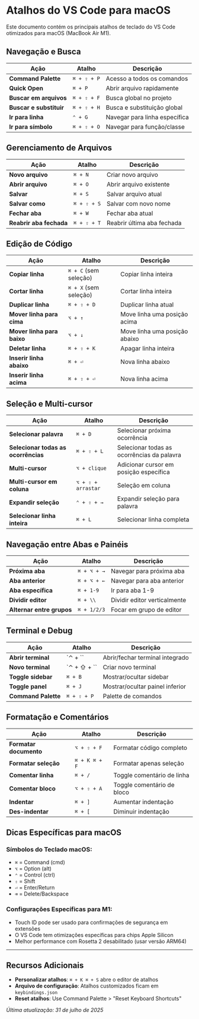 # Atalhos do VS Code para macOS

Este documento contém os principais atalhos de teclado do VS Code otimizados para macOS (MacBook Air M1).

## Navegação e Busca

| Ação | Atalho | Descrição |
|------|--------|-----------|
| **Command Palette** | `⌘ + ⇧ + P` | Acesso a todos os comandos |
| **Quick Open** | `⌘ + P` | Abrir arquivo rapidamente |
| **Buscar em arquivos** | `⌘ + ⇧ + F` | Busca global no projeto |
| **Buscar e substituir** | `⌘ + ⇧ + H` | Busca e substituição global |
| **Ir para linha** | `⌃ + G` | Navegar para linha específica |
| **Ir para símbolo** | `⌘ + ⇧ + O` | Navegar para função/classe |

## Gerenciamento de Arquivos

| Ação | Atalho | Descrição |
|------|--------|-----------|
| **Novo arquivo** | `⌘ + N` | Criar novo arquivo |
| **Abrir arquivo** | `⌘ + O` | Abrir arquivo existente |
| **Salvar** | `⌘ + S` | Salvar arquivo atual |
| **Salvar como** | `⌘ + ⇧ + S` | Salvar com novo nome |
| **Fechar aba** | `⌘ + W` | Fechar aba atual |
| **Reabrir aba fechada** | `⌘ + ⇧ + T` | Reabrir última aba fechada |

## Edição de Código

| Ação | Atalho | Descrição |
|------|--------|-----------|
| **Copiar linha** | `⌘ + C` (sem seleção) | Copiar linha inteira |
| **Cortar linha** | `⌘ + X` (sem seleção) | Cortar linha inteira |
| **Duplicar linha** | `⌘ + ⇧ + D` | Duplicar linha atual |
| **Mover linha para cima** | `⌥ + ↑` | Move linha uma posição acima |
| **Mover linha para baixo** | `⌥ + ↓` | Move linha uma posição abaixo |
| **Deletar linha** | `⌘ + ⇧ + K` | Apagar linha inteira |
| **Inserir linha abaixo** | `⌘ + ⏎` | Nova linha abaixo |
| **Inserir linha acima** | `⌘ + ⇧ + ⏎` | Nova linha acima |

## Seleção e Multi-cursor

| Ação | Atalho | Descrição |
|------|--------|-----------|
| **Selecionar palavra** | `⌘ + D` | Selecionar próxima ocorrência |
| **Selecionar todas as ocorrências** | `⌘ + ⇧ + L` | Selecionar todas as ocorrências da palavra |
| **Multi-cursor** | `⌥ + clique` | Adicionar cursor em posição específica |
| **Multi-cursor em coluna** | `⌥ + ⇧ + arrastar` | Seleção em coluna |
| **Expandir seleção** | `⌃ + ⇧ + →` | Expandir seleção para palavra |
| **Selecionar linha inteira** | `⌘ + L` | Selecionar linha completa |

## Navegação entre Abas e Painéis

| Ação | Atalho | Descrição |
|------|--------|-----------|
| **Próxima aba** | `⌘ + ⌥ + →` | Navegar para próxima aba |
| **Aba anterior** | `⌘ + ⌥ + ←` | Navegar para aba anterior |
| **Aba específica** | `⌘ + 1-9` | Ir para aba 1-9 |
| **Dividir editor** | `⌘ + \\` | Dividir editor verticalmente |
| **Alternar entre grupos** | `⌘ + 1/2/3` | Focar em grupo de editor |

## Terminal e Debug

| Ação | Atalho | Descrição |
|------|--------|-----------|
| **Abrir terminal** | `⌃ + \`` | Abrir/fechar terminal integrado |
| **Novo terminal** | `⌃ + ⇧ + \`` | Criar novo terminal |
| **Toggle sidebar** | `⌘ + B` | Mostrar/ocultar sidebar |
| **Toggle panel** | `⌘ + J` | Mostrar/ocultar painel inferior |
| **Command Palette** | `⌘ + ⇧ + P` | Palette de comandos |

## Formatação e Comentários

| Ação | Atalho | Descrição |
|------|--------|-----------|
| **Formatar documento** | `⌥ + ⇧ + F` | Formatar código completo |
| **Formatar seleção** | `⌘ + K ⌘ + F` | Formatar apenas seleção |
| **Comentar linha** | `⌘ + /` | Toggle comentário de linha |
| **Comentar bloco** | `⌥ + ⇧ + A` | Toggle comentário de bloco |
| **Indentar** | `⌘ + ]` | Aumentar indentação |
| **Des-indentar** | `⌘ + [` | Diminuir indentação |

## Dicas Específicas para macOS

### Símbolos do Teclado macOS:
- `⌘` = Command (cmd)
- `⌥` = Option (alt)
- `⌃` = Control (ctrl)
- `⇧` = Shift
- `⏎` = Enter/Return
- `⌫` = Delete/Backspace

### Configurações Específicas para M1:
- Touch ID pode ser usado para confirmações de segurança em extensões
- O VS Code tem otimizações específicas para chips Apple Silicon
- Melhor performance com Rosetta 2 desabilitado (usar versão ARM64)

---

## Recursos Adicionais

- **Personalizar atalhos**: `⌘ + K ⌘ + S` abre o editor de atalhos
- **Arquivo de configuração**: Atalhos customizados ficam em `keybindings.json`
- **Reset atalhos**: Use Command Palette > "Reset Keyboard Shortcuts"

*Última atualização: 31 de julho de 2025*
